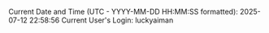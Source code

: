 Current Date and Time (UTC - YYYY-MM-DD HH:MM:SS formatted): 2025-07-12 22:58:56
Current User's Login: luckyaiman
